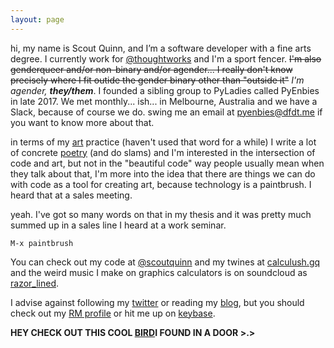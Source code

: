 ```yaml
---
layout: page
---
```


  hi, my name is Scout Quinn, and I’m a software developer with a fine arts degree. I currently work for [@thoughtworks](https://github.com/thoughtworks) and I'm a sport fencer. ~~I'm also genderqueer and/or non-binary and/or agender... I really don't know precisely where I fit outide the gender binary other than "outside it"~~ *I'm agender, **they/them***. I founded a sibling group to PyLadies called PyEnbies in late 2017. We met monthly... ish... in Melbourne, Australia and we have a Slack, because of course we do. swing me an email at [pyenbies@dfdt.me](mailto:pyenbies@dfdt.me) if you want to know more about that.

  in terms of my [art](https://scoutquinn.github.io) practice (haven't used that word for a while) I write a lot of concrete [poetry](https://scoutquinn.github.io/poetry) (and do slams) and I'm interested in the intersection of code and art, but not in the "beautiful code" way people usually mean when they talk about that, I'm more into the idea that there are things we can do with code as a tool for creating art, because technology is a paintbrush. I heard that at a sales meeting.

  yeah. I've got so many words on that in my thesis and it was pretty much summed up in a sales line I heard at a work seminar.

`M-x paintbrush`

  You can check out my code at [@scoutquinn](https://github.com/scoutquinn) and my twines at [calculush.gq](https://calculush.gq) and the weird music I make on graphics calculators is on soundcloud as [razor_lined](https://soundcloud.com/razor_lined).

  I advise against following my [twitter](https://twitter.com/calculush) or reading my [blog](blog), but you should check out my [RM profile](https://docs.google.com/document/d/1D6KiDY4bMC-Ijw29iwuN32lGAnVwJIbq7kkkQwZmayM/edit?usp=sharing) or hit me up on [keybase](https://keybase.io/scoutquinn).

  **HEY CHECK OUT THIS COOL [BIRD](https://keybase.pub/scoutquinn/door-canary.txt)I FOUND IN A DOOR >.>**
 
